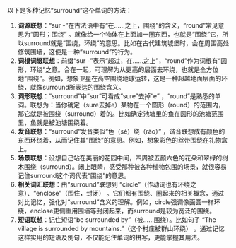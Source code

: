 以下是多种记忆“surround”这个单词的方法：
1. **词源联想**：“sur -”在古法语中有“在……之上，围绕”的含义，“round”常见意思为“圆形；围绕” 。就像给一个物体在上面加一圈东西，也就是“围绕”它，所以surround就是“围绕，环绕”的意思。比如在古代建筑城堡时，会在周围高处修筑围墙，这便是一种“surround”的行为。
2. **词根词缀联想**：前缀“sur -”表示“超过，在……之上”，“round”作为词根有“圆形，环绕”之意。合在一起，可理解为从更高的层面去环绕，也就是全方位地“围绕”。例如，想象卫星在高空围绕地球运转，这是一种超越地面层面的环绕，就像surround所表达的围绕含义。
3. **词形联想**：“surround”中“sur”可看成“sure”去掉“e” ，“round”是熟悉的单词。联想为：当你确定（sure去掉e）某物在一个圆形（round）的范围内，那它就是被围绕（surround）着的。比如确定池塘里的鱼在圆形的池塘范围里，鱼就是被池塘围绕着。
4. **发音联想**：“surround”发音类似“色（sè）绕（rào）” ，谐音联想成有颜色的东西环绕着，从而记住其“围绕”的意思。例如，想象彩色的丝带围绕在礼物盒上。
5. **场景联想**：设想自己站在美丽的花园中间，四周被五颜六色的花朵和翠绿的树木围绕（surround）。闭上眼睛，感受那种被各种植物包围的场景，就很容易记住surround这个词代表“围绕”的意思。
6. **相关词汇联想**：由“surround”联想到 “circle”（作动词也有环绕之意）、“enclose”（围住，封闭） 。它们都有围绕、圈起来的相关概念，通过对比记忆，强化对“surround”含义的理解。例如，circle强调像画圆一样环绕，enclose更侧重用围墙等封闭起来，而surround是较为宽泛的围绕。
7. **短语联想**：记住短语“be surrounded by”（被……围绕）。比如句子 “The village is surrounded by mountains.”（这个村庄被群山环绕） 。通过记忆这样实用的短语及例句，不仅能记住单词的拼写，更能掌握其用法。 